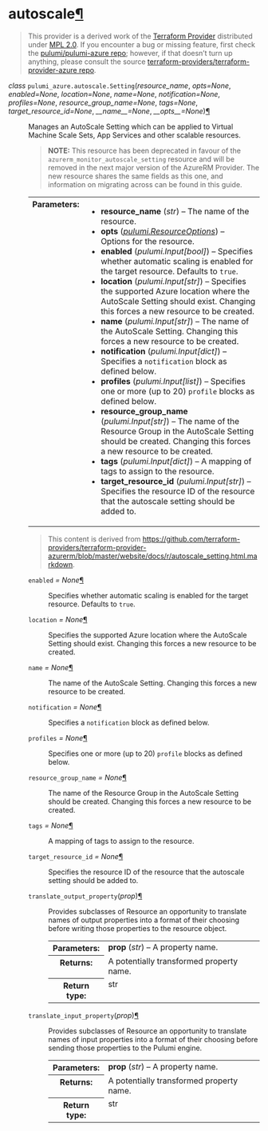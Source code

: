 ---
---

<div class="section" id="autoscale">
<h1>autoscale<a class="headerlink" href="#autoscale" title="Permalink to this headline">¶</a></h1>
<blockquote>
<div>This provider is a derived work of the <a class="reference external" href="https://github.com/terraform-providers/terraform-provider-azure">Terraform Provider</a> distributed under
<a class="reference external" href="https://www.mozilla.org/en-US/MPL/2.0/">MPL 2.0</a>. If you encounter a bug or missing feature, first check the
<a class="reference external" href="https://github.com/pulumi/pulumi-azure/issues">pulumi/pulumi-azure repo</a>; however, if that doesn’t turn up
anything, please consult the source <a class="reference external" href="https://github.com/terraform-providers/terraform-provider-azure/issues">terraform-providers/terraform-provider-azure repo</a>.</div></blockquote>
<span class="target" id="module-pulumi_azure.autoscale"></span><dl class="class">
<dt id="pulumi_azure.autoscale.Setting">
<em class="property">class </em><code class="descclassname">pulumi_azure.autoscale.</code><code class="descname">Setting</code><span class="sig-paren">(</span><em>resource_name</em>, <em>opts=None</em>, <em>enabled=None</em>, <em>location=None</em>, <em>name=None</em>, <em>notification=None</em>, <em>profiles=None</em>, <em>resource_group_name=None</em>, <em>tags=None</em>, <em>target_resource_id=None</em>, <em>__name__=None</em>, <em>__opts__=None</em><span class="sig-paren">)</span><a class="headerlink" href="#pulumi_azure.autoscale.Setting" title="Permalink to this definition">¶</a></dt>
<dd><p>Manages an AutoScale Setting which can be applied to Virtual Machine Scale Sets, App Services and other scalable resources.</p>
<blockquote>
<div><strong>NOTE:</strong> This resource has been deprecated in favour of the <code class="docutils literal notranslate"><span class="pre">azurerm_monitor_autoscale_setting</span></code> resource and will be removed in the next major version of the AzureRM Provider. The new resource shares the same fields as this one, and information on migrating across can be found in this guide.</div></blockquote>
<table class="docutils field-list" frame="void" rules="none">
<col class="field-name" />
<col class="field-body" />
<tbody valign="top">
<tr class="field-odd field"><th class="field-name">Parameters:</th><td class="field-body"><ul class="first last simple">
<li><strong>resource_name</strong> (<em>str</em>) – The name of the resource.</li>
<li><strong>opts</strong> (<a class="reference internal" href="../../pulumi/#pulumi.ResourceOptions" title="pulumi.ResourceOptions"><em>pulumi.ResourceOptions</em></a>) – Options for the resource.</li>
<li><strong>enabled</strong> (<em>pulumi.Input</em><em>[</em><em>bool</em><em>]</em>) – Specifies whether automatic scaling is enabled for the target resource. Defaults to <code class="docutils literal notranslate"><span class="pre">true</span></code>.</li>
<li><strong>location</strong> (<em>pulumi.Input</em><em>[</em><em>str</em><em>]</em>) – Specifies the supported Azure location where the AutoScale Setting should exist. Changing this forces a new resource to be created.</li>
<li><strong>name</strong> (<em>pulumi.Input</em><em>[</em><em>str</em><em>]</em>) – The name of the AutoScale Setting. Changing this forces a new resource to be created.</li>
<li><strong>notification</strong> (<em>pulumi.Input</em><em>[</em><em>dict</em><em>]</em>) – Specifies a <code class="docutils literal notranslate"><span class="pre">notification</span></code> block as defined below.</li>
<li><strong>profiles</strong> (<em>pulumi.Input</em><em>[</em><em>list</em><em>]</em>) – Specifies one or more (up to 20) <code class="docutils literal notranslate"><span class="pre">profile</span></code> blocks as defined below.</li>
<li><strong>resource_group_name</strong> (<em>pulumi.Input</em><em>[</em><em>str</em><em>]</em>) – The name of the Resource Group in the AutoScale Setting should be created. Changing this forces a new resource to be created.</li>
<li><strong>tags</strong> (<em>pulumi.Input</em><em>[</em><em>dict</em><em>]</em>) – A mapping of tags to assign to the resource.</li>
<li><strong>target_resource_id</strong> (<em>pulumi.Input</em><em>[</em><em>str</em><em>]</em>) – Specifies the resource ID of the resource that the autoscale setting should be added to.</li>
</ul>
</td>
</tr>
</tbody>
</table>
<blockquote>
<div>This content is derived from <a class="reference external" href="https://github.com/terraform-providers/terraform-provider-azurerm/blob/master/website/docs/r/autoscale_setting.html.markdown">https://github.com/terraform-providers/terraform-provider-azurerm/blob/master/website/docs/r/autoscale_setting.html.markdown</a>.</div></blockquote>
<dl class="attribute">
<dt id="pulumi_azure.autoscale.Setting.enabled">
<code class="descname">enabled</code><em class="property"> = None</em><a class="headerlink" href="#pulumi_azure.autoscale.Setting.enabled" title="Permalink to this definition">¶</a></dt>
<dd><p>Specifies whether automatic scaling is enabled for the target resource. Defaults to <code class="docutils literal notranslate"><span class="pre">true</span></code>.</p>
</dd></dl>

<dl class="attribute">
<dt id="pulumi_azure.autoscale.Setting.location">
<code class="descname">location</code><em class="property"> = None</em><a class="headerlink" href="#pulumi_azure.autoscale.Setting.location" title="Permalink to this definition">¶</a></dt>
<dd><p>Specifies the supported Azure location where the AutoScale Setting should exist. Changing this forces a new resource to be created.</p>
</dd></dl>

<dl class="attribute">
<dt id="pulumi_azure.autoscale.Setting.name">
<code class="descname">name</code><em class="property"> = None</em><a class="headerlink" href="#pulumi_azure.autoscale.Setting.name" title="Permalink to this definition">¶</a></dt>
<dd><p>The name of the AutoScale Setting. Changing this forces a new resource to be created.</p>
</dd></dl>

<dl class="attribute">
<dt id="pulumi_azure.autoscale.Setting.notification">
<code class="descname">notification</code><em class="property"> = None</em><a class="headerlink" href="#pulumi_azure.autoscale.Setting.notification" title="Permalink to this definition">¶</a></dt>
<dd><p>Specifies a <code class="docutils literal notranslate"><span class="pre">notification</span></code> block as defined below.</p>
</dd></dl>

<dl class="attribute">
<dt id="pulumi_azure.autoscale.Setting.profiles">
<code class="descname">profiles</code><em class="property"> = None</em><a class="headerlink" href="#pulumi_azure.autoscale.Setting.profiles" title="Permalink to this definition">¶</a></dt>
<dd><p>Specifies one or more (up to 20) <code class="docutils literal notranslate"><span class="pre">profile</span></code> blocks as defined below.</p>
</dd></dl>

<dl class="attribute">
<dt id="pulumi_azure.autoscale.Setting.resource_group_name">
<code class="descname">resource_group_name</code><em class="property"> = None</em><a class="headerlink" href="#pulumi_azure.autoscale.Setting.resource_group_name" title="Permalink to this definition">¶</a></dt>
<dd><p>The name of the Resource Group in the AutoScale Setting should be created. Changing this forces a new resource to be created.</p>
</dd></dl>

<dl class="attribute">
<dt id="pulumi_azure.autoscale.Setting.tags">
<code class="descname">tags</code><em class="property"> = None</em><a class="headerlink" href="#pulumi_azure.autoscale.Setting.tags" title="Permalink to this definition">¶</a></dt>
<dd><p>A mapping of tags to assign to the resource.</p>
</dd></dl>

<dl class="attribute">
<dt id="pulumi_azure.autoscale.Setting.target_resource_id">
<code class="descname">target_resource_id</code><em class="property"> = None</em><a class="headerlink" href="#pulumi_azure.autoscale.Setting.target_resource_id" title="Permalink to this definition">¶</a></dt>
<dd><p>Specifies the resource ID of the resource that the autoscale setting should be added to.</p>
</dd></dl>

<dl class="method">
<dt id="pulumi_azure.autoscale.Setting.translate_output_property">
<code class="descname">translate_output_property</code><span class="sig-paren">(</span><em>prop</em><span class="sig-paren">)</span><a class="headerlink" href="#pulumi_azure.autoscale.Setting.translate_output_property" title="Permalink to this definition">¶</a></dt>
<dd><p>Provides subclasses of Resource an opportunity to translate names of output properties
into a format of their choosing before writing those properties to the resource object.</p>
<table class="docutils field-list" frame="void" rules="none">
<col class="field-name" />
<col class="field-body" />
<tbody valign="top">
<tr class="field-odd field"><th class="field-name">Parameters:</th><td class="field-body"><strong>prop</strong> (<em>str</em>) – A property name.</td>
</tr>
<tr class="field-even field"><th class="field-name">Returns:</th><td class="field-body">A potentially transformed property name.</td>
</tr>
<tr class="field-odd field"><th class="field-name">Return type:</th><td class="field-body">str</td>
</tr>
</tbody>
</table>
</dd></dl>

<dl class="method">
<dt id="pulumi_azure.autoscale.Setting.translate_input_property">
<code class="descname">translate_input_property</code><span class="sig-paren">(</span><em>prop</em><span class="sig-paren">)</span><a class="headerlink" href="#pulumi_azure.autoscale.Setting.translate_input_property" title="Permalink to this definition">¶</a></dt>
<dd><p>Provides subclasses of Resource an opportunity to translate names of input properties into
a format of their choosing before sending those properties to the Pulumi engine.</p>
<table class="docutils field-list" frame="void" rules="none">
<col class="field-name" />
<col class="field-body" />
<tbody valign="top">
<tr class="field-odd field"><th class="field-name">Parameters:</th><td class="field-body"><strong>prop</strong> (<em>str</em>) – A property name.</td>
</tr>
<tr class="field-even field"><th class="field-name">Returns:</th><td class="field-body">A potentially transformed property name.</td>
</tr>
<tr class="field-odd field"><th class="field-name">Return type:</th><td class="field-body">str</td>
</tr>
</tbody>
</table>
</dd></dl>

</dd></dl>

</div>
